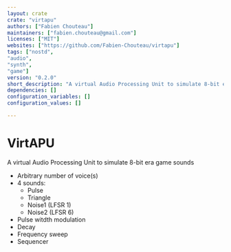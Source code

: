```yaml
---
layout: crate
crate: "virtapu"
authors: ["Fabien Chouteau"]
maintainers: ["fabien.chouteau@gmail.com"]
licenses: ["MIT"]
websites: ["https://github.com/Fabien-Chouteau/virtapu"]
tags: ["nostd",
"audio",
"synth",
"game"]
version: "0.2.0"
short_description: "A virtual Audio Processing Unit to simulate 8-bit era game sounds"
dependencies: []
configuration_variables: []
configuration_values: []

---
```

# VirtAPU

A virtual Audio Processing Unit to simulate 8-bit era game sounds

 - Arbitrary number of voice(s)
 - 4 sounds:
   - Pulse
   - Triangle
   - Noise1 (LFSR 1)
   - Noise2 (LFSR 6)
 - Pulse witdth modulation
 - Decay
 - Frequency sweep
 - Sequencer


